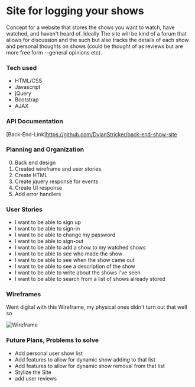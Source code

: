 # Site for logging your shows #
Concept for a website that stores the shows you want to watch, have watched, and
haven't heard of.
Ideally The site will be kind of a forum that allows for discussion and the such
but also tracks the details of each show and personal thoughts on shows (could
be thought of as reviews but are more free form --general opinions etc).

### Tech used #
* HTML/CSS
* Javascript
* jQuery
* Bootstrap
* AJAX

### API Documentation
[Back-End-Link]https://github.com/DylanStricker/back-end-show-site

### Planning and Organization #
0. Back end design
1. Created wireframe and user stories
2. Create HTML
3. Create jquery response for events
4. Create UI response
5. Add error handlers


### User Stories #

* I want to be able to sign up
* I want to be able to sign-in
* I want to be able to change my password
* I want to be able to sign-out
* I want to be able to add a show to my watched shows
* I want to be able to see who made the show
* I want to be able to see when the show came out
* I want to be able to see a description of the show
* I want to be able to write about the shows I've seen
* I want to be able to search from a list of shows already stored

### Wireframes #
Went digital with this Wireframe, my physical ones didn't turn out that well so

![Wireframe](https://media.git.generalassemb.ly/user/32482/files/f11e6f80-500e-11eb-9f69-2991fa217087)


### Future Plans, Problems to solve #

* Add personal user show list
* Add features to allow for dynamic show adding to that list
* Add features to allow for dynamic show removal from that list
* Stylize the Site
* add user reviews
